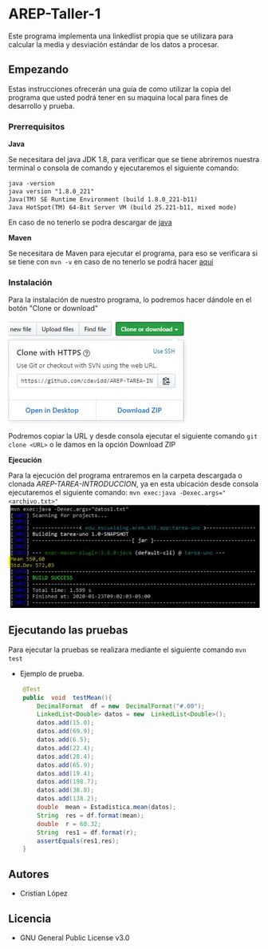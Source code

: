 # AREP-Taller-1

Este programa implementa una linkedlist propia que se utilizara para calcular la media y desviación estándar de los datos a procesar.

## Empezando

Estas instrucciones ofrecerán una guía de como utilizar la copia del programa que usted podrá tener en su maquina local para fines de desarrollo y prueba.

### Prerrequisitos

**Java**

Se necesitara del java JDK 1.8, para verificar que se tiene abriremos nuestra terminal o consola de comando y ejecutaremos el siguiente comando:

```
java -version
java version "1.8.0_221"
Java(TM) SE Runtime Environment (build 1.8.0_221-b11)
Java HotSpot(TM) 64-Bit Server VM (build 25.221-b11, mixed mode)
```

En caso de no tenerlo se podra descargar de [java](https://www.oracle.com/technetwork/java/javase/downloads/jdk8-downloads-2133151.html)

**Maven**

Se necesitara de Maven para ejecutar el programa, para eso se verificara si se tiene con `mvn -v` en caso de no tenerlo se podrá hacer [aqui](https://maven.apache.org/install.html)

### Instalación

Para la instalación de nuestro programa, lo podremos hacer dándole en el botón "Clone or download"

![Imágen 1](img/descarga.JPG)

Podremos copiar la URL y desde consola ejecutar el siguiente comando `git clone <URL>` o le damos en la opción Download ZIP

**Ejecución**

Para la ejecución del programa entraremos en la carpeta descargada o clonada _AREP-TAREA-INTRODUCCION_, ya en esta ubicación desde consola ejecutaremos el siguiente comando: `mvn exec:java -Dexec.args="<archivo.txt>"`
![Imágen 1](img/ejecucion.JPG)

## Ejecutando las pruebas

Para ejecutar la pruebas se realizara mediante el siguiente comando `mvn test`

- Ejemplo de prueba.

```java
	@Test
	public  void  testMean(){
		DecimalFormat  df = new  DecimalFormat("#.00");
		LinkedList<Double> datos = new  LinkedList<Double>();
		datos.add(15.0);
		datos.add(69.9);
		datos.add(6.5);
		datos.add(22.4);
		datos.add(28.4);
		datos.add(65.9);
		datos.add(19.4);
		datos.add(198.7);
		datos.add(38.8);
		datos.add(138.2);
		double  mean = Estadistica.mean(datos);
		String  res = df.format(mean);
		double  r = 60.32;
		String  res1 = df.format(r);
		assertEquals(res1,res);
	}
```

## Autores

- Cristian López

## Licencia

- GNU General Public License v3.0
